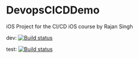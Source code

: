 
# DevopsCICDDemo

iOS Project for the CI/CD iOS course by Rajan Singh

dev: [![Build status](https://build.appcenter.ms/v0.1/apps/a3ac0401-6196-4cae-b30e-8b4ebb1258c8/branches/dev/badge)](https://appcenter.ms)

test: [![Build status](https://build.appcenter.ms/v0.1/apps/ee92c457-a2b1-452a-8330-c56c7da33170/branches/test/badge)](https://appcenter.ms)
